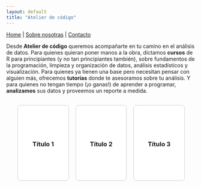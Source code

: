 ```yaml
---
layout: default
title: "Atelier de código"
---
```


[Home](/) | [Sobre nosotras](/sobre-nosotras/) | [Contacto](/contacto/)


Desde **Atelier de código** queremos acompañarte en tu camino en el análisis de datos. Para quienes quieran poner manos a la obra, dictamos **cursos** de R para principiantes (y no tan principiantes también), sobre fundamentos de la programación, limpieza y organización de datos, análisis estadísticos y visualización. Para quienes ya tienen una base pero necesitan pensar con alguien más, ofrecemos **tutorías** donde te asesoramos sobre tu análisis. Y para quienes no tengan tiempo (¡o ganas!) de aprender a programar, **analizamos** sus datos y proveemos un reporte a medida.

<style>
  .squares-container {
    display: flex;
    justify-content: space-between;
    margin: 20px;
  }

  .square {
    position: relative;
    width: 30%;
    height: 200px; /* Ajusta la altura que desees */
    perspective: 1000px; /* Para efecto de 3D */
    margin: 10px; /* Espacio entre cuadrados */
    cursor: pointer;
  }

  .square .front,
  .square .back {
    position: absolute;
    width: 100%;
    height: 100%;
    backface-visibility: hidden; /* Ocultar el lado opuesto */
    border: 1px solid #ccc;
    border-radius: 8px;
    display: flex;
    align-items: center;
    justify-content: center;
    text-align: center;
    transition: transform 0.6s; /* Transición suave */
  }

  .square .front {
    background-color: white; /* Color de fondo del lado frontal */
  }

  .square .back {
    background-color: #f0f0f0; /* Color de fondo del lado trasero */
    transform: rotateY(180deg); /* Darle la vuelta */
  }

  .square.flipped .front {
    transform: rotateY(180deg); /* Dar vuelta al lado frontal */
  }

  .square.flipped .back {
    transform: rotateY(0deg); /* Mostrar el lado trasero */
  }
</style>

<div class="squares-container">
  <div class="square" onclick="toggleDescription(this)">
    <div class="front">
      <h3>Título 1</h3>
    </div>
    <div class="back">
      <p>Esta es la descripción del primer cuadrado.</p>
    </div>
  </div>
  <div class="square" onclick="toggleDescription(this)">
    <div class="front">
      <h3>Título 2</h3>
    </div>
    <div class="back">
      <p>Esta es la descripción del segundo cuadrado.</p>
    </div>
  </div>
  <div class="square" onclick="toggleDescription(this)">
    <div class="front">
      <h3>Título 3</h3>
    </div>
    <div class="back">
      <p>Esta es la descripción del tercer cuadrado.</p>
    </div>
  </div>
</div>

<script>
  function toggleDescription(square) {
    square.classList.toggle('flipped'); // Alternar la clase flipped
  }
</script>
